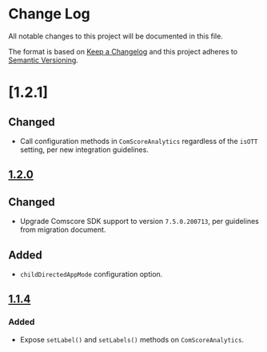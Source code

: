 # Change Log
All notable changes to this project will be documented in this file.

The format is based on [Keep a Changelog](http://keepachangelog.com/)
and this project adheres to [Semantic Versioning](http://semver.org/).

# [1.2.1]
## Changed
- Call configuration methods in `ComScoreAnalytics` regardless of the `isOTT` setting, per new integration guidelines. 

## [1.2.0]
## Changed
- Upgrade Comscore SDK support to version `7.5.0.200713`, per guidelines from migration document. 
## Added
- `childDirectedAppMode` configuration option. 

## [1.1.4]
### Added
- Expose `setLabel()` and `setLabels()` methods on `ComScoreAnalytics`.

[1.2.0]: https://github.com/bitmovin/bitmovin-player-analytics-comscore/compare/1.1.4...1.2.0
[1.1.4]: https://github.com/bitmovin/bitmovin-player-analytics-comscore/compare/1.1.3...1.1.4
